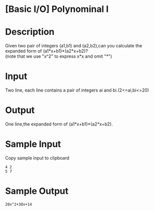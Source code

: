 # [Basic I/O] Polynominal I

# Description
Given two pair of integers (a1,b1) and (a2,b2),can you calculate the expanded form of (a1\*x+b1)\*(a2\*x+b2)?  
(note that we use "x^2" to express x\*x and omit "*")
 
# Input

Two line, each line contains a pair of integers ai and bi.(2<=ai,bi<=20)

# Output

One line,the expanded form of (a1\*x+b1)\*(a2\*x+b2).

# Sample Input

Copy sample input to clipboard

```
4 2
5 7
```

# Sample Output

```
20x^2+38x+14
```
